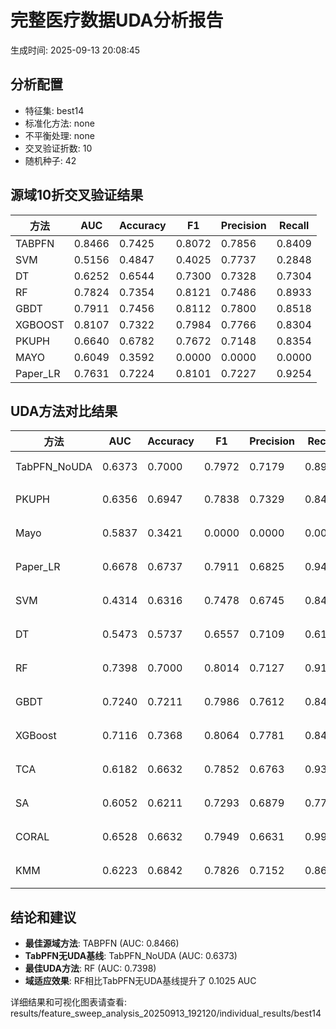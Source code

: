 # 完整医疗数据UDA分析报告

生成时间: 2025-09-13 20:08:45

## 分析配置

- 特征集: best14
- 标准化方法: none
- 不平衡处理: none
- 交叉验证折数: 10
- 随机种子: 42

## 源域10折交叉验证结果

| 方法 | AUC | Accuracy | F1 | Precision | Recall |
|------|-----|----------|----|-----------| -------|
| TABPFN | 0.8466 | 0.7425 | 0.8072 | 0.7856 | 0.8409 |
| SVM | 0.5156 | 0.4847 | 0.4025 | 0.7737 | 0.2848 |
| DT | 0.6252 | 0.6544 | 0.7300 | 0.7328 | 0.7304 |
| RF | 0.7824 | 0.7354 | 0.8121 | 0.7486 | 0.8933 |
| GBDT | 0.7911 | 0.7456 | 0.8112 | 0.7800 | 0.8518 |
| XGBOOST | 0.8107 | 0.7322 | 0.7984 | 0.7766 | 0.8304 |
| PKUPH | 0.6640 | 0.6782 | 0.7672 | 0.7148 | 0.8354 |
| MAYO | 0.6049 | 0.3592 | 0.0000 | 0.0000 | 0.0000 |
| Paper_LR | 0.7631 | 0.7224 | 0.8101 | 0.7227 | 0.9254 |

## UDA方法对比结果

| 方法 | AUC | Accuracy | F1 | Precision | Recall | 类型 |
|------|-----|----------|----|-----------| -------|------|
| TabPFN_NoUDA | 0.6373 | 0.7000 | 0.7972 | 0.7179 | 0.8960 | TabPFN基线 |
| PKUPH | 0.6356 | 0.6947 | 0.7838 | 0.7329 | 0.8474 | 传统基线 |
| Mayo | 0.5837 | 0.3421 | 0.0000 | 0.0000 | 0.0000 | 传统基线 |
| Paper_LR | 0.6678 | 0.6737 | 0.7911 | 0.6825 | 0.9429 | 传统基线 |
| SVM | 0.4314 | 0.6316 | 0.7478 | 0.6745 | 0.8474 | 机器学习基线 |
| DT | 0.5473 | 0.5737 | 0.6557 | 0.7109 | 0.6160 | 机器学习基线 |
| RF | 0.7398 | 0.7000 | 0.8014 | 0.7127 | 0.9186 | 机器学习基线 |
| GBDT | 0.7240 | 0.7211 | 0.7986 | 0.7612 | 0.8468 | 机器学习基线 |
| XGBoost | 0.7116 | 0.7368 | 0.8064 | 0.7781 | 0.8468 | 机器学习基线 |
| TCA | 0.6182 | 0.6632 | 0.7852 | 0.6763 | 0.9360 | UDA方法 |
| SA | 0.6052 | 0.6211 | 0.7293 | 0.6879 | 0.7760 | UDA方法 |
| CORAL | 0.6528 | 0.6632 | 0.7949 | 0.6631 | 0.9920 | UDA方法 |
| KMM | 0.6223 | 0.6842 | 0.7826 | 0.7152 | 0.8640 | UDA方法 |

## 结论和建议

- **最佳源域方法**: TABPFN (AUC: 0.8466)
- **TabPFN无UDA基线**: TabPFN_NoUDA (AUC: 0.6373)
- **最佳UDA方法**: RF (AUC: 0.7398)
- **域适应效果**: RF相比TabPFN无UDA基线提升了 0.1025 AUC

详细结果和可视化图表请查看: results/feature_sweep_analysis_20250913_192120/individual_results/best14